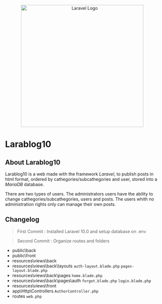 <p align="center"><a href="https://laravel.com" target="_blank"><img src="https://raw.githubusercontent.com/laravel/art/master/logo-lockup/5%20SVG/2%20CMYK/1%20Full%20Color/laravel-logolockup-cmyk-red.svg" width="400" alt="Laravel Logo"></a></p>

<p align="center">
<h1> Larablog10 </h1>
</p>

## About Larablog10

Larablog10 is a web made with the framework *Laravel*, to publish posts in html format, ordered by cathegories/subcathegories and user, stored into a *MariaDB* database.

There are two types of users. The administrators users have the ability to change cathegories/subcathegories, users and posts. The users whith no administration rights only can manage their own posts.

## Changelog
> First Commit : Installed Laravel 10.0 and setup database on .env

> Second Commit : Organize routes and folders

- public\back  
- public\front
- resources\views\back
- resources\views\back\layouts    `auth-layout.blade.php`   `pages-layout.blade.php`
- resources\views\back\pages      `home.blade.php`
- resources\views\back\pages\auth    `forgot.blade.php`   `login.blade.php`
- resources\views\front
- app\Http\Controllers    `AuthorController.php`
- routes    `web.php`
